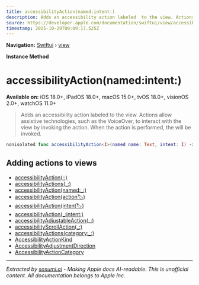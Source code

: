 ```yaml
---
title: accessibilityAction(named:intent:)
description: Adds an accessibility action labeled  to the view. Actions allow assistive technologies, such as the VoiceOver, to interact with the view by invoking the action. When the action is performed, the  will be invoked.
source: https://developer.apple.com/documentation/swiftui/view/accessibilityaction(named:intent:)
timestamp: 2025-10-29T00:09:17.525Z
---
```


**Navigation:** [Swiftui](/documentation/swiftui) › [view](/documentation/swiftui/view)

**Instance Method**

# accessibilityAction(named:intent:)

**Available on:** iOS 18.0+, iPadOS 18.0+, macOS 15.0+, tvOS 18.0+, visionOS 2.0+, watchOS 11.0+

> Adds an accessibility action labeled  to the view. Actions allow assistive technologies, such as the VoiceOver, to interact with the view by invoking the action. When the action is performed, the  will be invoked.

```swift
nonisolated func accessibilityAction<I>(named name: Text, intent: I) -> ModifiedContent<Self, AccessibilityAttachmentModifier> where I : AppIntent
```

## Adding actions to views

- [accessibilityAction(_:_:)](/documentation/swiftui/view/accessibilityaction(_:_:))
- [accessibilityActions(_:)](/documentation/swiftui/view/accessibilityactions(_:))
- [accessibilityAction(named:_:)](/documentation/swiftui/view/accessibilityaction(named:_:))
- [accessibilityAction(action:label:)](/documentation/swiftui/view/accessibilityaction(action:label:))
- [accessibilityAction(intent:label:)](/documentation/swiftui/view/accessibilityaction(intent:label:))
- [accessibilityAction(_:intent:)](/documentation/swiftui/view/accessibilityaction(_:intent:))
- [accessibilityAdjustableAction(_:)](/documentation/swiftui/view/accessibilityadjustableaction(_:))
- [accessibilityScrollAction(_:)](/documentation/swiftui/view/accessibilityscrollaction(_:))
- [accessibilityActions(category:_:)](/documentation/swiftui/view/accessibilityactions(category:_:))
- [AccessibilityActionKind](/documentation/swiftui/accessibilityactionkind)
- [AccessibilityAdjustmentDirection](/documentation/swiftui/accessibilityadjustmentdirection)
- [AccessibilityActionCategory](/documentation/swiftui/accessibilityactioncategory)

---

*Extracted by [sosumi.ai](https://sosumi.ai) - Making Apple docs AI-readable.*
*This is unofficial content. All documentation belongs to Apple Inc.*
